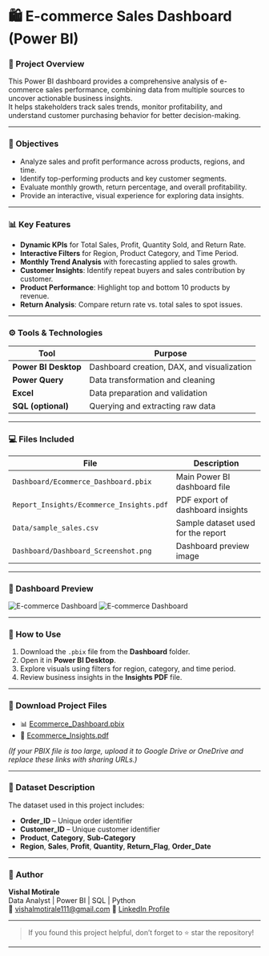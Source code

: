 # 🛍️ E-commerce Sales Dashboard (Power BI)

### 📘 Project Overview
This Power BI dashboard provides a comprehensive analysis of e-commerce sales performance, combining data from multiple sources to uncover actionable business insights.  
It helps stakeholders track sales trends, monitor profitability, and understand customer purchasing behavior for better decision-making.

---

### 🎯 Objectives
- Analyze sales and profit performance across products, regions, and time.
- Identify top-performing products and key customer segments.
- Evaluate monthly growth, return percentage, and overall profitability.
- Provide an interactive, visual experience for exploring data insights.

---

### 📊 Key Features
- **Dynamic KPIs** for Total Sales, Profit, Quantity Sold, and Return Rate.  
- **Interactive Filters** for Region, Product Category, and Time Period.  
- **Monthly Trend Analysis** with forecasting applied to sales growth.  
- **Customer Insights**: Identify repeat buyers and sales contribution by customer.  
- **Product Performance**: Highlight top and bottom 10 products by revenue.  
- **Return Analysis**: Compare return rate vs. total sales to spot issues.
---

### ⚙️ Tools & Technologies
| Tool | Purpose |
|------|----------|
| **Power BI Desktop** | Dashboard creation, DAX, and visualization |
| **Power Query** | Data transformation and cleaning |
| **Excel** | Data preparation and validation |
| **SQL (optional)** | Querying and extracting raw data |

---

### 💻 Files Included
| File | Description |
|------|--------------|
| `Dashboard/Ecommerce_Dashboard.pbix` | Main Power BI dashboard file |
| `Report_Insights/Ecommerce_Insights.pdf` | PDF export of dashboard insights |
| `Data/sample_sales.csv` | Sample dataset used for the report |
| `Dashboard/Dashboard_Screenshot.png` | Dashboard preview image |

---

### 📸 Dashboard Preview
![E-commerce Dashboard]([Dashboard/Dashboard_1.png](https://github.com/vishalmotirale/E-Commerce-Analysis-and-Dashboard-Project/blob/main/E-commerce%20Dashboard/Dashboard/Dashboard_1.png))
![E-commerce Dashboard]([Dashboard/Dashboard_2.png](https://github.com/vishalmotirale/E-Commerce-Analysis-and-Dashboard-Project/blob/main/E-commerce%20Dashboard/Dashboard/Dashboard_2.png))

---

### 🚀 How to Use
1. Download the `.pbix` file from the **Dashboard** folder.  
2. Open it in **Power BI Desktop**.  
3. Explore visuals using filters for region, category, and time period.  
4. Review business insights in the **Insights PDF** file.  

---

### 📄 Download Project Files
- 📊 [Ecommerce_Dashboard.pbix]([Dashboard/E-commerce_dashboard.pbix](https://github.com/vishalmotirale/E-Commerce-Analysis-and-Dashboard-Project/blob/main/E-commerce%20Dashboard/Dashboard/E-commerce%20dashboard.pbix))  
- 🧾 [Ecommerce_Insights.pdf]([Report_Insights/Ecommerce_Insights.pdf](https://github.com/vishalmotirale/E-Commerce-Analysis-and-Dashboard-Project/blob/main/E-commerce%20Dashboard/Report_Insights/Ecommerce_Insights.pdf))  

*(If your PBIX file is too large, upload it to Google Drive or OneDrive and replace these links with sharing URLs.)*

---

### 🧩 Dataset Description
The dataset used in this project includes:
- **Order_ID** – Unique order identifier  
- **Customer_ID** – Unique customer identifier  
- **Product**, **Category**, **Sub-Category**  
- **Region**, **Sales**, **Profit**, **Quantity**, **Return_Flag**, **Order_Date**

---

### 👤 Author
**Vishal Motirale**  
Data Analyst | Power BI | SQL | Python  
📧 vishalmotirale111@gmail.com
🔗 [LinkedIn Profile]([https://www.linkedin.com/in/your-link](https://www.linkedin.com/in/vishal-motirale-9a96071b4/))  

---

> If you found this project helpful, don’t forget to ⭐ star the repository!

---
